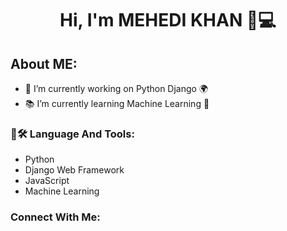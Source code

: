 <h1 align='center'>Hi, I'm MEHEDI KHAN 👋💻</h1>

## About ME:

- 🔭 I’m currently working on Python Django 🌍<br>
- 📚 I’m currently learning Machine Learning 🤖<br>

### 📖🛠 Language And Tools:

- Python
- Django Web Framework
- JavaScript
- Machine Learning


### Connect With Me:



